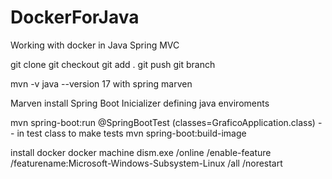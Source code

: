 # DockerForJava
Working with docker in Java Spring MVC

git clone
git checkout
git add .
git push
git branch

mvn -v
java --version  17 with spring marven

Marven install
Spring Boot Inicializer
defining  java enviroments

mvn spring-boot:run
@SpringBootTest (classes=GraficoApplication.class) -- in test class to make tests
mvn spring-boot:build-image 

install docker
docker machine
dism.exe /online /enable-feature /featurename:Microsoft-Windows-Subsystem-Linux /all /norestart

